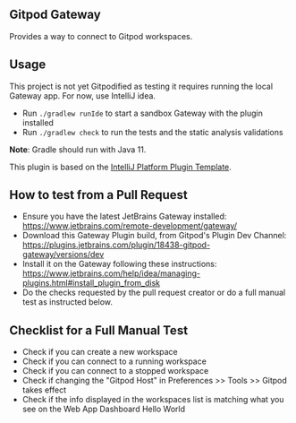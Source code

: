 ## Gitpod Gateway

<!-- Plugin description -->
Provides a way to connect to Gitpod workspaces.

<!-- Plugin description end -->

## Usage

This project is not yet Gitpodified as testing it requires running the local Gateway app. For now, use IntelliJ idea.

- Run `./gradlew runIde` to start a sandbox Gateway with the plugin installed
- Run `./gradlew check` to run the tests and the static analysis validations

**Note**: Gradle should run with Java 11.

This plugin is based on the [IntelliJ Platform Plugin Template](https://github.com/JetBrains/intellij-platform-plugin-template).

## How to test from a Pull Request

- Ensure you have the latest JetBrains Gateway installed: https://www.jetbrains.com/remote-development/gateway/
- Download this Gateway Plugin build, from Gitpod's Plugin Dev Channel: https://plugins.jetbrains.com/plugin/18438-gitpod-gateway/versions/dev
- Install it on the Gateway following these instructions: https://www.jetbrains.com/help/idea/managing-plugins.html#install_plugin_from_disk
- Do the checks requested by the pull request creator or do a full manual test as instructed below.

## Checklist for a Full Manual Test

- Check if you can create a new workspace
- Check if you can connect to a running workspace
- Check if you can connect to a stopped workspace
- Check if changing the "Gitpod Host" in Preferences >> Tools >> Gitpod takes effect
- Check if the info displayed in the workspaces list is matching what you see on the Web App Dashboard
Hello World
